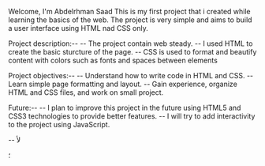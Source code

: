 Welcome, I'm Abdelrhman Saad
This is my first project that i created while learning the basics of the web.
The project is very simple and aims to build a user interface using HTML nad CSS only.

Project description:--
-- The project contain web steady.
-- I used HTML to create the basic sturcture of the page.
-- CSS is used to format and beautify content with colors such as fonts and spaces between elements

Project objectives:--
-- Understand how to write code in HTML and CSS.
-- Learn simple page formatting and layout.
-- Gain experience, organize HTML and CSS files, and work on small project.

Future:--
-- I plan to improve this project in the future using HTML5 and CSS3 technologies to provide better features.
-- I will try to add interactivity to the project using JavaScript.


-- لأ

؛
